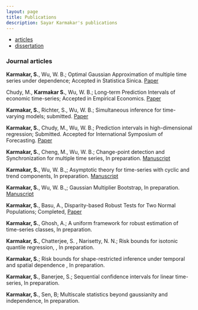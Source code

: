 ```yaml
---
layout: page
title: Publications
description: Sayar Karmakar's publications
---
```


<div class="navbar">
    <div class="navbar-inner">
        <ul class="nav">
            <li><a href="#articles">articles</a></li>
            <li><a href="#thesis">dissertation</a></li>
        </ul>
    </div>
</div>


### <a name="articles"></a>Journal articles
**Karmakar, S.**, Wu, W. B.; Optimal Gaussian Approximation of multiple time series under dependence; Accepted in Statistica Sinica. [Paper](../publications/sayar2.pdf) 

Chudy, M., **Karmakar S.**, Wu, W. B.; Long-term Prediction Intervals of economic time-series; Accepted in Empirical Economics. [Paper](../publications/sayar3.pdf) 


**Karmakar, S.**, Richter, S., Wu, W. B.; Simultaneous inference for time-varying models; submitted. 
[Paper](../publications/sayar1.pdf) 

**Karmakar, S.**, Chudy, M., Wu, W. B.; Prediction intervals in high-dimensional regression; Submitted. Accepted for International Symposium of Forecasting. [Paper](../publications/sayar4.pdf)


**Karmakar, S.**, Cheng, M., Wu, W. B.; Change-point detection and Synchronization for multiple time series, In preparation. [Manuscript](../publications/sayar5.pdf)

**Karmakar, S.**, Wu, W. B.,; Asymptotic theory for time-series with cyclic and trend components, In preparation. [Manuscript](../publications/sayar6.pdf)

**Karmakar, S.**, Wu, W. B.,; Gaussian Multiplier Bootstrap, In preparation. [Manuscript](../publications/sayar7.pdf)

**Karmakar, S.**, Basu, A., Disparity-based Robust Tests for Two Normal
Populations; Completed, [Paper](../publications/sayarrobust.pdf) 

**Karmakar, S.**, Ghosh, A.; A uniform framework for robust estimation of time-series classes, In preparation. 

**Karmakar, S.**, Chatterjee, S. , Narisetty, N. N.;  Risk bounds for isotonic quantile regression, , In preparation. 

**Karmakar, S.**;  Risk bounds for shape-restricted inference under temporal and spatial dependence , In preparation. 

**Karmakar, S.**, Banerjee, S.; Sequential confidence intervals for linear time-series, In preparation. 

**Karmakar, S.**, Sen, B; Multiscale statistics beyond gaussianity and independence, In preparation. 



